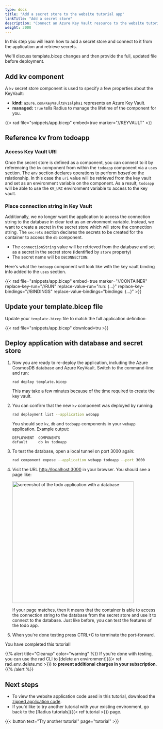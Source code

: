 ```yaml
---
type: docs
title: "Add a secret store to the website tutorial app"
linkTitle: "Add a secret store"
description: "Connect an Azure Key Vault resource to the website tutorial application"
weight: 3000
---
```


In this step you will learn how to add a secret store and connect to it from the application and retrieve secrets.

We'll discuss template.bicep changes and then provide the full, updated file before deployment. 

## Add kv component

A `kv` secret store component is used to specify a few properties about the KeyVault: 

- **kind:** `azure.com/KeyVault@v1alpha1` represents an Azure Key Vault. 
- **managed:** `true` tells Radius to manage the lifetime of the component for you. 

{{< rad file="snippets/app.bicep" embed=true marker="//KEYVAULT" >}}

## Reference kv from todoapp

### Access Key Vault URI

Once the secret store is defined as a component, you can connect to it by referencing the `kv` component from within the `todoapp` component via a `uses` section. The `env` section declares operations to perform *based on* the relationship. In this case the `uri` value will be retrieved from the key vault and set as an environment variable on the component. As a result, `todoapp` will be able to use the `KV_URI` environment variable to access to the key vault.

### Place connection string in Key Vault

Additionally, we no longer want the application to access the connection string to the database in clear text as an environment variable. Instead, we want to create a secret in the secret store which will store the connection string. The `secrets` section declares the secrets to be created for the container to access the `db` component. 
- The `connectionString` value will be retrieved from the database and set as a secret in the secret store (identified by `store` property)  
- The secret name will be `DBCONNECTION`.

Here's what the `todoapp` component will look like with the key vault binding info added to the `uses` section. 

{{< rad file="snippets/app.bicep" embed=true marker="//CONTAINER" replace-key-run="//RUN" replace-value-run="run: {...}" replace-key-bindings="//BINDINGS" replace-value-bindings="bindings: {...}" >}}

## Update your template.bicep file 

Update your `template.bicep` file to match the full application definition:

{{< rad file="snippets/app.bicep" download=tru >}}

## Deploy application with database and secret store

1. Now you are ready to re-deploy the application, including the Azure CosmosDB database and Azure KeyVault. Switch to the command-line and run: 

   ```sh
   rad deploy template.bicep
   ```

   This may take a few minutes because of the time required to create the key vault.

1. You can confirm that the new `kv` component was deployed by running:

   ```sh
   rad deployment list --application webapp
   ```

   You should see `kv`, `db` and `todoapp` components in your `webapp` application. Example output: 

   ```
   DEPLOYMENT  COMPONENTS
   default     db kv todoapp 
   ```

1. To test the database, open a local tunnel on port 3000 again:

   ```sh
   rad component expose --application webapp todoapp --port 3000
   ```

1. Visit the URL [http://localhost:3000](http://localhost:3000) in your browser. You should see a page like:

   <img src="todoapp-withdb.png" width="400" alt="screenshot of the todo application with a database">

   If your page matches, then it means that the container is able to access the connection string to the database from the secret store and use it to connect to the database. Just like before, you can test the features of the todo app. 

1. When you're done testing press CTRL+C to terminate the port-forward. 

You have completed this tutorial!

{{% alert title="Cleanup" color="warning" %}}
If you're done with testing, you can use the rad CLI to [delete an environment]({{< ref rad_env_delete.md >}}) to **prevent additional charges in your subscription**.
{{% /alert %}}

## Next steps

- To view the website application code used in this tutorial, download the [zipped application code](/tutorial/webapp.zip).
- If you'd like to try another tutorial with your existing environment, go back to the [Radius tutorials]({{< ref tutorial >}}) page.

{{< button text="Try another tutorial" page="tutorial" >}}

